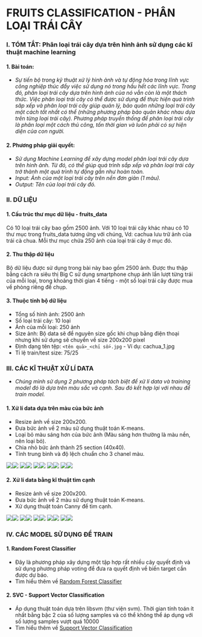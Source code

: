 # FRUITS CLASSIFICATION - PHÂN LOẠI TRÁI CÂY
### I. TÓM TẮT: Phân loại trái cây dựa trên hình ảnh sử dụng các kĩ thuật machine learning
#### 1. Bài toán: 
- *Sự tiến bộ trong kỹ thuật xử lý hình ảnh và tự động hóa trong lĩnh vực công nghiệp thúc đẩy việc sử dụng nó trong hầu hết các lĩnh vực. Trong đó, phân loại trái cây dựa trên hình ảnh của nó vẫn còn là một thách thức. Việc phân loại trái cây có thể được sử dụng để thực hiện quá trình săp xếp và phân loại trái cây giúp quản lý, bảo quản những loại trái cây một cách tốt nhất có thể (những phương pháp bảo quản khác nhau dựa trên từng loại trái cây). Phương pháp truyền thống để phân loại trái cây là phân loại một cách thủ công, tốn thời gian và luôn phải có sự hiện diện của con người.*
#### 2. Phương pháp giải quyết: 
- *Sử dụng Machine Learning để xây dựng model phân loại trái cây dựa trên hình ảnh. Từ đó, có thể giúp quá trình sắp xếp và phân loại trái cây trở thành một quá trình tự động gần như hoàn toàn.*
- *Input: Ảnh của một loại trái cây trên nền đơn giản (1 màu).*
- *Output: Tên của loại trái cây đó.*
### II. DỮ LIỆU
#### 1. Cấu trúc thư mục dữ liệu - fruits_data
Có 10 loại trái cây bao gồm 2500 ảnh. Với 10 loại trái cây khác nhau có 10 thư mục trong fruits_data tương ứng với chúng, Vd: cachua lưu trữ ảnh của trái cà chua. Mỗi thư mục chứa 250 ảnh của loại trái cây ở mục đó.
#### 2. Thu thập dữ liệu
Bộ dữ liệu được sử dụng trong bài này bao gồm 2500 ảnh. Được thu thập bằng cách ra siêu thị Big C sử dụng smartphone chụp ảnh lần lượt từng trái của mỗi loại, trong khoảng thời gian 4 tiếng - một số loại trái cây được mua về phòng riêng để chụp.
#### 3. Thuộc tính bộ dữ liệu
- Tổng số hình ảnh: 2500 ảnh
- Số loại trái cây: 10 loại
- Ảnh của mỗi loại: 250 ảnh
- Size ảnh: Bộ data sẽ để nguyên size gốc khi chụp bằng điện thoại nhưng khi sử dụng sẽ chuyển về size 200x200 pixel
- Định dạng tên tệp: `<tên quả>_<chỉ số>.jpg` - Ví dụ: cachua_1.jpg
- Tỉ lệ train/test size: 75/25
### III. CÁC KĨ THUẬT XỬ LÍ DATA
- *Chúng mình sử dụng 2 phương pháp tách biệt để xử lí data và training model đó là dựa trên màu sắc và cạnh. Sau đó kết hợp lại với nhau để train model.*
#### 1. Xử lí data dựa trên màu của bức ảnh
- Resize ảnh về size 200x200.
- Đưa bức ảnh về 2 màu sử dụng thuật toán K-means.
- Loại bỏ màu sáng hơn của bức ảnh (Màu sáng hơn thường là màu nền, nên loại bỏ).
- Chia nhỏ bức ảnh thành 25 section (40x40).
- Tính trung bình và độ lệch chuẩn cho 3 chanel màu.

<img src="https://i.imgur.com/iKcdC3k.png"><img src="https://i.imgur.com/UaKw9ZY.png">
<img src="https://i.imgur.com/jPHzXXh.png"><img src="https://i.imgur.com/QXKUhEC.png">
<img src="https://i.imgur.com/UM2I7CV.png"><img src="https://i.imgur.com/GtArom6.png">
<img src="https://i.imgur.com/iEf8cjY.png"><img src="https://i.imgur.com/nHLbRJV.png">
<img src="https://i.imgur.com/sRVs5Mi.png"><img src="https://i.imgur.com/1GQlA2j.png">

#### 2. Xử lí data bằng kĩ thuật tìm cạnh
- Resize ảnh về size 200x200.
- Đưa bức ảnh về 2 màu sử dụng thuật toán K-means.
- Xử dụng thuật toán Canny để tìm cạnh.
  
<img src="https://i.imgur.com/xwPDg30.png"><img src="https://i.imgur.com/n2nfmmd.png">
<img src="https://i.imgur.com/EpTKWqe.png"><img src="https://i.imgur.com/B2Dg2Tm.png">
<img src="https://i.imgur.com/XQMM0Qr.png"><img src="https://i.imgur.com/KooV5nv.png">
<img src="https://i.imgur.com/ghea90W.png"><img src="https://i.imgur.com/li8OxGy.png">
<img src="https://i.imgur.com/usETDBE.png"><img src="https://i.imgur.com/HD0iNku.png">

### IV. CÁC MODEL SỬ DỤNG ĐỂ TRAIN 
#### 1. Random Forest Classifier
- Đây là phương pháp xây dựng một tập hợp rất nhiều cây quyết định và sử dụng phương pháp voting để đưa ra quyết định về biến target cần được dự báo. 
- Tìm hiểu thêm về [Random Forest Classifier](https://scikit-learn.org/stable/modules/generated/sklearn.ensemble.RandomForestClassifier.html?highlight=random%20forest#sklearn.ensemble.RandomForestClassifier)
#### 2. SVC - Support Vector Classification
- Áp dụng thuật toán dựa trên libsvm (thư viện svm). Thời gian tính toán ít nhất bằng bậc 2 của số lượng samples và có thể không thể áp dụng với số lượng samples vượt quá 10000
- Tìm hiểu thêm về [Support Vector Classification](https://scikit-learn.org/stable/modules/generated/sklearn.svm.SVC.html?highlight=svc#sklearn.svm.SVC)
